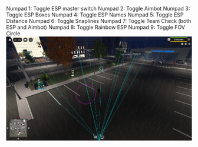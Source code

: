 Numpad 1: Toggle ESP master switch
Numpad 2: Toggle Aimbot
Numpad 3: Toggle ESP Boxes
Numpad 4: Toggle ESP Names
Numpad 5: Toggle ESP Distance
Numpad 6: Toggle Snaplines
Numpad 7: Toggle Team Check (both ESP and Aimbot)
Numpad 8: Toggle Rainbow ESP
Numpad 9: Toggle FOV Circle
<img src="https://github.com/SYFER-eng/Roblox-Menu-Hub/blob/main/Scripts/UD-AIM/The-Display.png?raw=true" alt="https://github.com/SYFER-eng/Roblox-Menu-Hub/blob/main/Scripts/UD-AIM/The-Display.png?raw=true">
